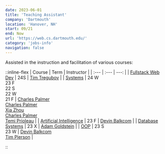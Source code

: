 ```yaml
---
date: 2023-06-01
title: 'Teaching Assistant'
company: 'Dartmouth'
location: 'Hanover, NH'
start: 09/21
end: Now
url: 'https://web.cs.dartmouth.edu/'
category: 'jobs-info'
navigation: false
---
```


Assisted in the instruction and facilitation
of various courses:

::inline-flex
| Course | Term | Instructor |
| :--- | :--- | ---: |
| [Fullstack Web Dev][cs52] | 24S | [Tim Tregubov][tim] |
| [Systems][cs50] |  24 W <br/> 23 F <br/> 22 S <br/> 22 W <br/> 21 F | [Charles Palmer][charles-palmer] <br> [Charles Palmer][charles-palmer] <br/> [Xia Zhou][xia-zhou] <br/> [Charles Palmer][charles-palmer] <br/> [Temi Prioleau][temi-prioleau] |
| [Artificial Intelligence][cs76] | 23 F | [Devin Balkcom][devin-balkcom] |
| [Database Systems][cs61] | 23 X | [Adam Goldstein][adam-goldstein] |
| [OOP][cs10] | 23 S <br/> 23 W | [Devin Balkcom][devin-balkcom] <br/> [Tim Pierson][timothy-pierson] |
<!-- | [Deep Learning][cs-89.31] | 24 W | [Yaoqing Yang][yaoqing-yang] | -->
::

[devin-balkcom]:   https://web.cs.dartmouth.edu/people/devin-j-balkcom
[xia-zhou]:        https://scholar.google.com/citations?user=t_DFZvgAAAAJ&hl=en
[charles-palmer]:  https://web.cs.dartmouth.edu/people/charles-c-palmer
[temi-prioleau]:   https://faculty-directory.dartmouth.edu/temiloluwa-o-prioleau
[timothy-pierson]: https://web.cs.dartmouth.edu/~tjp/
[adam-goldstein]:  https://faculty-directory.dartmouth.edu/adam-goldstein
[yaoqing-yang]:    https://sites.google.com/site/yangyaoqingcmu/
[tim]:             https://www.zingweb.com

[cs52]:     https://dartmouth.smartcatalogiq.com/current/orc/Departments-Programs-Undergraduate/Computer-Science/COSC-Computer-Science-Undergraduate/COSC-52
[cs50]:     https://dartmouth.smartcatalogiq.com/current/orc/Departments-Programs-Undergraduate/Computer-Science/COSC-Computer-Science-Undergraduate/COSC-50
[cs10]:     https://dartmouth.smartcatalogiq.com/current/orc/Departments-Programs-Undergraduate/Computer-Science/COSC-Computer-Science-Undergraduate/COSC-10
[cs61]:     https://dartmouth.smartcatalogiq.com/current/orc/Departments-Programs-Undergraduate/Computer-Science/COSC-Computer-Science-Undergraduate/COSC-61
[cs76]:     https://dartmouth.smartcatalogiq.com/current/orc/Departments-Programs-Undergraduate/Computer-Science/COSC-Computer-Science-Undergraduate/COSC-76
[cs-89.31]: https://dartmouth.smartcatalogiq.com/en/current/orc/departments-programs-undergraduate/computer-science/cosc-computer-science-undergraduate/cosc-89-31/

